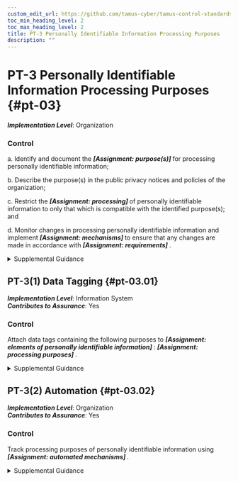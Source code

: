 ```yaml
---
custom_edit_url: https://github.com/tamus-cyber/tamus-control-standards/tree/main/content/tamus.edu/TAMUS_profile.yaml
toc_min_heading_level: 2
toc_max_heading_level: 2
title: PT-3 Personally Identifiable Information Processing Purposes
description: ""
---
```


# PT-3 Personally Identifiable Information Processing Purposes {#pt-03}

_**Implementation Level**_: Organization

### Control



a. Identify and document the <strong title="pt-03_odp.01"> <em>[Assignment: purpose(s)]</em> </strong> for processing personally identifiable information;

b. Describe the purpose(s) in the public privacy notices and policies of the organization;

c. Restrict the <strong title="pt-03_odp.02"> <em>[Assignment: processing]</em> </strong> of personally identifiable information to only that which is compatible with the identified purpose(s); and

d. Monitor changes in processing personally identifiable information and implement <strong title="pt-03_odp.03"> <em>[Assignment: mechanisms]</em> </strong> to ensure that any changes are made in accordance with <strong title="pt-03_odp.04"> <em>[Assignment: requirements]</em> </strong>.


<details><summary>Supplemental Guidance</summary>Identifying and documenting the purpose for processing provides organizations with a basis for understanding why personally identifiable information may be processed. The term "process" includes every step of the information life cycle, including creation, collection, use, processing, storage, maintenance, dissemination, disclosure, and disposal. Identifying and documenting the purpose of processing is a prerequisite to enabling owners and operators of the system and individuals whose information is processed by the system to understand how the information will be processed. This enables individuals to make informed decisions about their engagement with information systems and organizations and to manage their privacy interests. Once the specific processing purpose has been identified, the purpose is described in the organization’s privacy notices, policies, and any related privacy compliance documentation, including privacy impact assessments, system of records notices, [PRIVACT](#18e71fec-c6fd-475a-925a-5d8495cf8455) statements, computer matching notices, and other applicable Federal Register notices.<br/><br/>Organizations take steps to help ensure that personally identifiable information is processed only for identified purposes, including training organizational personnel and monitoring and auditing organizational processing of personally identifiable information.<br/><br/>Organizations monitor for changes in personally identifiable information processing. Organizational personnel consult with the senior agency official for privacy and legal counsel to ensure that any new purposes that arise from changes in processing are compatible with the purpose for which the information was collected, or if the new purpose is not compatible, implement mechanisms in accordance with defined requirements to allow for the new processing, if appropriate. Mechanisms may include obtaining consent from individuals, revising privacy policies, or other measures to manage privacy risks that arise from changes in personally identifiable information processing purposes.</details>


## PT-3(1) Data Tagging {#pt-03.01}

_**Implementation Level**_: Information System\
_**Contributes to Assurance**_: Yes

### Control

Attach data tags containing the following purposes to <strong title="pt-03.01_odp.02"> <em>[Assignment: elements of personally identifiable information]</em> </strong>: <strong title="pt-03.01_odp.01"> <em>[Assignment: processing purposes]</em> </strong>.


<details><summary>Supplemental Guidance</summary>Data tags support the tracking of processing purposes by conveying the purposes along with the relevant elements of personally identifiable information throughout the system. By conveying the processing purposes in a data tag along with the personally identifiable information as the information transits a system, a system owner or operator can identify whether a change in processing would be compatible with the identified and documented purposes. Data tags may also support the use of automated tools.</details>


## PT-3(2) Automation {#pt-03.02}

_**Implementation Level**_: Organization\
_**Contributes to Assurance**_: Yes

### Control

Track processing purposes of personally identifiable information using <strong title="pt-03.02_odp"> <em>[Assignment: automated mechanisms]</em> </strong>.


<details><summary>Supplemental Guidance</summary>Automated mechanisms augment tracking of the processing purposes.</details>
